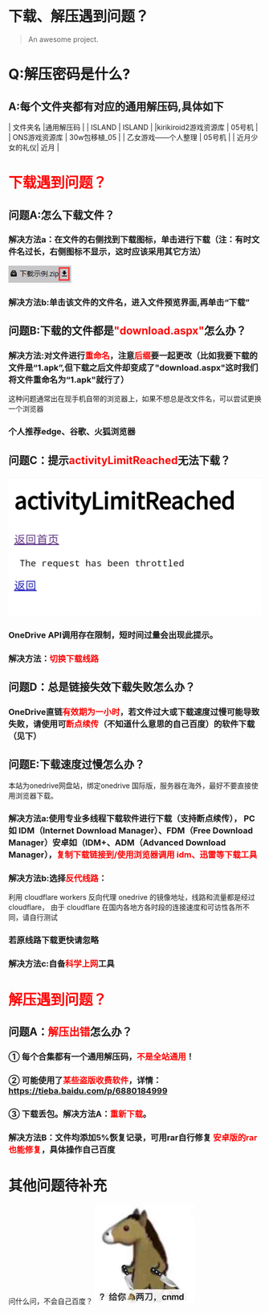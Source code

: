 # 下载、解压遇到问题？

> An awesome project.
# Q:解压密码是什么?
## A:每个文件夹都有对应的通用解压码,具体如下
| 文件夹名   |通用解压码  |
| ISLAND  | ISLAND |
|kirikiroid2游戏资源库  | 05号机 |
| ONS游戏资源库 | 30w包移植_05 |
| 乙女游戏——个人整理 | 05号机 |
| 近月少女的礼仪| 近月 |

# <font color='red'>下载遇到问题？</font>
## 问题A:怎么下载文件？
### 解决方法a：在文件的右侧找到下载图标，单击进行下载（注：有时文件名过长，右侧图标不显示，这时应该采用其它方法）
![Alt text](./img/1.png)<br>
### 解决方法b:单击该文件的文件名，进入文件预览界面,再单击“下载”
## 问题B:下载的文件都是<font color='red'>"download.aspx"</font>怎么办？
### 解决方法:对文件进行<font color='red'>重命名</font>，注意<font color='red'>后缀</font>要一起更改（比如我要下载的文件是“1.apk”,但下载之后文件却变成了"download.aspx"这时我们将文件重命名为“1.apk"就行了）<br>
这种问题通常出在现手机自带的浏览器上，如果不想总是改文件名，可以尝试更换一个浏览器<br>
### 个人推荐edge、谷歌、火狐浏览器
## 问题C：提示<font color='red'>activityLimitReached</font>无法下载？
![Alt text](./img/4.jpg)<br>
### OneDrive API调用存在限制，短时间过量会出现此提示。
### 解决方法：<font color='red'>切换下载线路</font>
## 问题D：总是链接失效下载失败怎么办？
### OneDrive直链<font color='red'>有效期为一小时</font>，若文件过大或下载速度过慢可能导致失败，请使用可<font color='red'>断点续传</font>（不知道什么意思的自己百度）的软件下载（见下）
## 问题E:下载速度过慢怎么办？
本站为onedrive网盘站，绑定onedrive 国际版，服务器在海外，最好不要直接使用浏览器下载。 
### 解决方法a:使用专业多线程下载软件进行下载（支持断点续传）， PC 如 IDM（Internet Download Manager）、FDM（Free Download Manager）安卓如（IDM+、ADM（Advanced Download Manager），<font color='red'>复制下载链接到/使用浏览器调用 idm、迅雷等下载工具</font>
### 解决方法b:选择<font color='red'>反代线路</font>： 
利用 cloudflare workers 反向代理 onedrive 的镜像地址，线路和流量都是经过 cloudflare， 由于 cloudflare 在国内各地方各时段的连接速度和可访性各所不同，请自行测试
### 若原线路下载更快请忽略 
### 解决方法c:自备<font color='red'>科学上网</font>工具 
# <font color='red'>解压遇到问题？</font>
## 问题A：<font color='red'>解压出错</font>怎么办？ 
### ① 每个合集都有一个通用解压码，<font color='red'>不是全站通用</font>！
### ② 可能使用了<font color='red'>某些盗版收费软件</font>，详情： https://tieba.baidu.com/p/6880184999 
### ③ 下载丢包。解决方法A：<font color='red'>重新下载</font>。
### 解决方法B：文件均添加5%恢复记录，可用rar自行修复 <font color='red'>安卓版的rar也能修复</font>，具体操作自己百度
# 其他问题待补充
问什么问，不会自己百度？
![Alt text](./img/3.jpg)<br>

